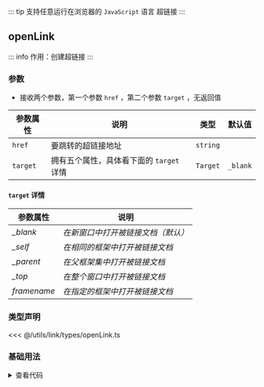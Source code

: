 <script setup>
import { useAddNumInOutlineLabel } from '../../.vitepress/utils/createElement.ts'
useAddNumInOutlineLabel(1)

import links from './link.vue'
</script>

<!-- # 超链接 -->

::: tip 支持任意运行在浏览器的 `JavaScript` 语言
超链接
:::

<!-- <description-popover :num="1" :tagNameList="['浏览器']" /> -->

## openLink

::: info 作用：创建超链接
:::

<!-- <description :isShowIcon="false" description="创建超链接" /> -->

### 参数

- 接收两个参数，第一个参数 `href` ，第二个参数 `target` ，无返回值

| **参数属性** | **说明**                                 | **类型** | **默认值** |
| ------------ | ---------------------------------------- | -------- | ---------- |
| `href`       | 要跳转的超链接地址                       | `string` |            |
| `target`     | 拥有五个属性，具体看下面的 `target` 详情 | `Target` | `_blank`   |

#### `target` 详情

| **参数属性** | **说明**                           |
| ------------ | ---------------------------------- |
| _\_blank_    | _在新窗口中打开被链接文档（默认）_ |
| _\_self_     | _在相同的框架中打开被链接文档_     |
| _\_parent_   | _在父框架集中打开被链接文档_       |
| _\_top_      | _在整个窗口中打开被链接文档_       |
| _framename_  | _在指定的框架中打开被链接文档_     |

### 类型声明

<<< @/utils/link/types/openLink.ts

### 基础用法

<links />

<details>

<summary>查看代码</summary>

<<< @/utils/link/link.vue

</details>
